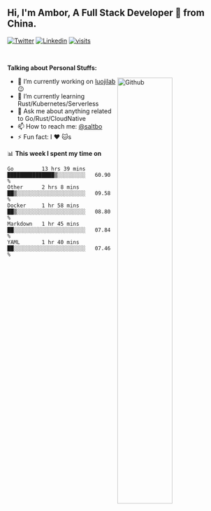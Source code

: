 ## Hi, I'm Ambor, A Full Stack Developer 🚀 from China.

[![Twitter](https://img.shields.io/badge/-saltbo-1ca0f1?style=flat&logo=twitter&logoColor=white)](https://twitter.com/rdsaltbo)
[![Linkedin](https://img.shields.io/badge/-saltbo-blue?style=flat&logo=Linkedin&logoColor=white)](https://www.linkedin.com/in/saltbo/)
[![visits](https://visitor.vercel.app/page/saltbo?color=light-green)](https://github.com/saltbo/)

&nbsp;  

**Talking about Personal Stuffs:**
<!-- Any image aligned to the right. Beware the width  -->
<img width="50%" align="right" alt="Github" src="https://raw.githubusercontent.com/saltbo/saltbo/master/images/git-header.svg" />

- 🔭 I’m currently working on [luojilab](https://github.com/luojilab) :wink:
- 🌱 I’m currently learning Rust/Kubernetes/Serverless
- 💬 Ask me about anything related to Go/Rust/CloudNative
- 📫 How to reach me: [@saltbo](https://twitter.com/rdsaltbo)
- ⚡ Fun fact: I :heart: :cat:s


📊 **This week I spent my time on**
<!--START_SECTION:waka-->
```text
Go         13 hrs 39 mins  ███████████████▒░░░░░░░░░   60.90 % 
Other      2 hrs 8 mins    ██▒░░░░░░░░░░░░░░░░░░░░░░   09.58 % 
Docker     1 hr 58 mins    ██▒░░░░░░░░░░░░░░░░░░░░░░   08.80 % 
Markdown   1 hr 45 mins    ██░░░░░░░░░░░░░░░░░░░░░░░   07.84 % 
YAML       1 hr 40 mins    ██░░░░░░░░░░░░░░░░░░░░░░░   07.46 % 
```
<!--END_SECTION:waka-->

